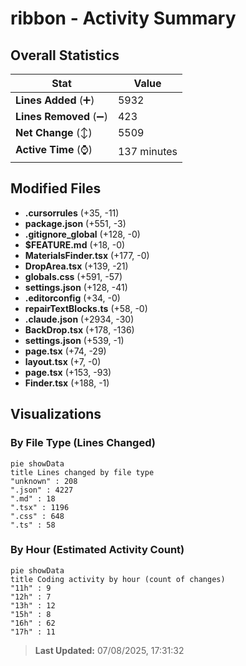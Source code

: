 # ribbon - Activity Summary 

## Overall Statistics

| Stat                   | Value                                                             |
| ---------------------- | ----------------------------------------------------------------- |
| **Lines Added** (➕)   | 5932                                          |
| **Lines Removed** (➖) | 423                                        |
| **Net Change** (↕)    | 5509                |
| **Active Time** (⌚)   | 137 minutes |


## Modified Files
- **.cursorrules** (+35, -11)
- **package.json** (+551, -3)
- **.gitignore_global** (+128, -0)
- **$FEATURE.md** (+18, -0)
- **MaterialsFinder.tsx** (+177, -0)
- **DropArea.tsx** (+139, -21)
- **globals.css** (+591, -57)
- **settings.json** (+128, -41)
- **.editorconfig** (+34, -0)
- **repairTextBlocks.ts** (+58, -0)
- **.claude.json** (+2934, -30)
- **BackDrop.tsx** (+178, -136)
- **settings.json** (+539, -1)
- **page.tsx** (+74, -29)
- **layout.tsx** (+7, -0)
- **page.tsx** (+153, -93)
- **Finder.tsx** (+188, -1)

## Visualizations

### By File Type (Lines Changed)

```mermaid
pie showData
title Lines changed by file type
"unknown" : 208
".json" : 4227
".md" : 18
".tsx" : 1196
".css" : 648
".ts" : 58
```

### By Hour (Estimated Activity Count)

```mermaid
pie showData
title Coding activity by hour (count of changes)
"11h" : 9
"12h" : 7
"13h" : 12
"15h" : 8
"16h" : 62
"17h" : 11
```


> **Last Updated:** 07/08/2025, 17:31:32